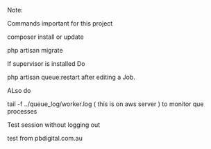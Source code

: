 Note:

Commands important for this project

composer install or update

php artisan migrate

If supervisor is installed Do

php artisan queue:restart after editing a Job. 

ALso do  

tail -f ../queue_log/worker.log ( this is on aws server ) to monitor que processes


Test session without logging out

test from pbdigital.com.au